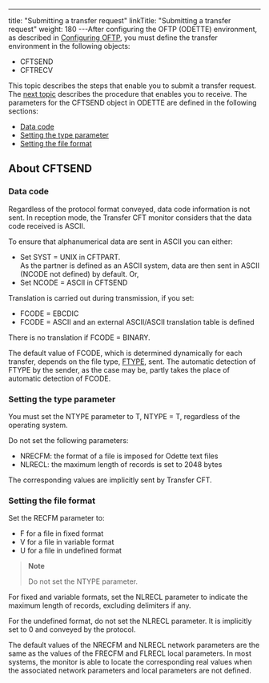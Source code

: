 ---
title: "Submitting  a transfer request"
linkTitle: "Submitting a transfer request"
weight: 180
---After configuring the OFTP (ODETTE) environment, as described in [Configuring OFTP](../configuring_odette), you must
define the transfer environment in the following objects:

- CFTSEND
- CFTRECV

This topic describes the steps that enable you to
submit a transfer request. The [next
topic](../receiving_transfers) describes the procedure that enables you to receive. The parameters
for the CFTSEND object in ODETTE are defined in the following sections:

- [Data
    code](#Data_code)
- [Setting
    the type parameter](#Setting_the_type_parameter)
- [Setting
    the file format](#Setting_the_file_format)

<span id="About_CFTSEND_in_Odette"></span>

## About CFTSEND

<span id="Data_code"></span>

### Data code

Regardless of the protocol format conveyed, data code information is
not sent. In reception mode, the Transfer CFT monitor considers that the
data code received is ASCII.

To ensure that alphanumerical data are sent in ASCII you can either:

- Set SYST = UNIX
    in CFTPART.  
    As the partner is defined as an ASCII system, data are then sent in
    ASCII (NCODE not defined) by default. Or,
- Set NCODE = ASCII
    in CFTSEND

Translation is carried out during transmission, if you set:

- FCODE = EBCDIC
- FCODE = ASCII and
    an external ASCII/ASCII translation table is defined

There is no translation if FCODE = BINARY.

The default value of FCODE, which is determined dynamically for each
transfer, depends on the file type, [FTYPE](../../../c_intro_userinterfaces/command_summary/parameter_intro/ftype),
sent. The automatic detection of FTYPE by the sender, as the case may
be, partly takes the place of automatic detection of FCODE.

<span id="Setting_the_type_parameter"></span>

### Setting the type parameter

You must set the NTYPE parameter to T, NTYPE = T, regardless of the
operating system.

Do not
set the following parameters:

- NRECFM: the format
    of a file is imposed for Odette text files
- NLRECL: the maximum
    length of records is set to 2048 bytes

The corresponding values are implicitly sent by Transfer CFT.

<span id="Setting_the_file_format"></span>

### Setting the file format

Set the RECFM parameter to:

- F for a file in
    fixed format
- V for a file in
    variable format
- U for a file in
    undefined format

> **Note**
>
> Do not set the NTYPE parameter.

For fixed and variable formats, set the NLRECL parameter to indicate
the maximum length of records, excluding delimiters if any.

For
the undefined format, do not set the NLRECL parameter. It is
implicitly set to 0 and conveyed by the protocol.

The default values of the NRECFM and NLRECL network parameters are the
same as the values of the FRECFM and FLRECL local parameters. In most systems, the monitor is able to locate the corresponding
real values when the associated network parameters and local parameters
are not defined.
